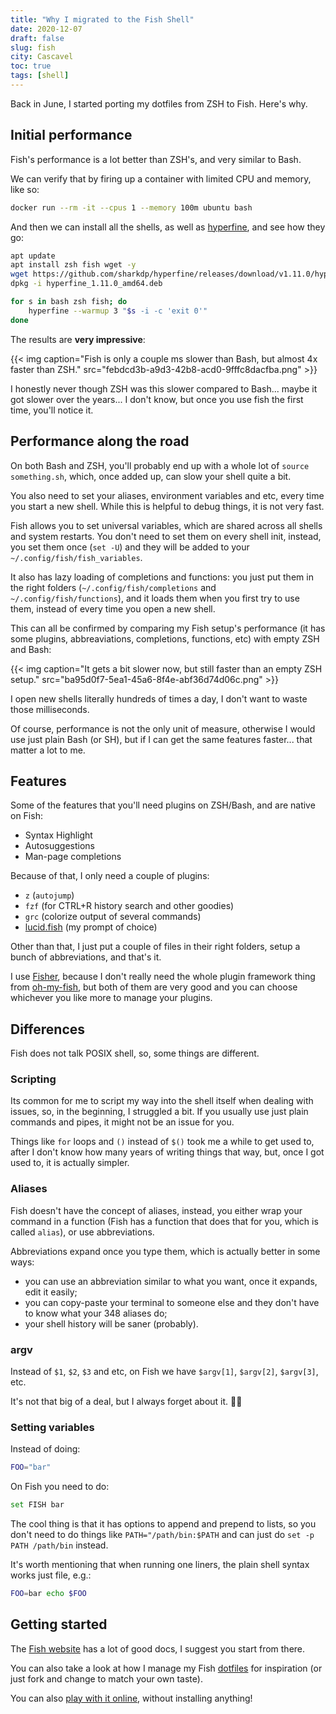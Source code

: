 ```yaml
---
title: "Why I migrated to the Fish Shell"
date: 2020-12-07
draft: false
slug: fish
city: Cascavel
toc: true
tags: [shell]
---
```


Back in June, I started porting my dotfiles from ZSH to Fish. Here's why.

## Initial performance

Fish's performance is a lot better than ZSH's, and very similar to Bash.

We can verify that by firing up a container with limited CPU and memory, like so:

```sh
docker run --rm -it --cpus 1 --memory 100m ubuntu bash
```

And then we can install all the shells, as well as [hyperfine](https://github.com/sharkdp/hyperfine), and see how they go:

```sh
apt update
apt install zsh fish wget -y
wget https://github.com/sharkdp/hyperfine/releases/download/v1.11.0/hyperfine_1.11.0_amd64.deb
dpkg -i hyperfine_1.11.0_amd64.deb

for s in bash zsh fish; do 
	hyperfine --warmup 3 "$s -i -c 'exit 0'"
done
```

The results are **very impressive**:

{{< img caption="Fish is only a couple ms slower than Bash, but almost 4x faster than ZSH." src="febdcd3b-a9d3-42b8-acd0-9fffc8dacfba.png" >}}

I honestly never though ZSH was this slower compared to Bash... maybe it got slower over the years... I don't know, but once you use fish the first time, you'll notice it.

## Performance along the road

On both Bash and ZSH, you'll probably end up with a whole lot of `source something.sh`, which, once added up, can slow your shell quite a bit.

You also need to set your aliases, environment variables and etc, every time you start a new shell. While this is helpful to debug things, it is not very fast.

Fish allows you to set universal variables, which are shared across all shells and system restarts. You don't need to set them on every shell init, instead, you set them once (`set -U`) and they will be added to your `~/.config/fish/fish_variables`.

It also has lazy loading of completions and functions: you just put them in the right folders (`~/.config/fish/completions` and `~/.config/fish/functions`), and it loads them when you first try to use them, instead of every time you open a new shell.

This can all be confirmed by comparing my Fish setup's performance (it has some plugins, abbreaviations, completions, functions, etc) with empty ZSH and Bash:

{{< img caption="It gets a bit slower now, but still faster than an empty ZSH setup." src="ba95d0f7-5ea1-45a6-8f4e-abf36d74d06c.png" >}}

I open new shells literally hundreds of times a day, I don't want to waste those milliseconds.

Of course, performance is not the only unit of measure, otherwise I would use just plain Bash (or SH), but if I can get the same features faster... that matter a lot to me.

## Features

Some of the features that you'll need plugins on ZSH/Bash, and are native on Fish:

- Syntax Highlight
- Autosuggestions
- Man-page completions

Because of that, I only need a couple of plugins:

- `z` (`autojump`)
- `fzf` (for CTRL+R history search and other goodies)
- `grc` (colorize output of several commands)
- [lucid.fish](https://github.com/mattgreen/lucid.fish) (my prompt of choice)

Other than that, I just put a couple of files in their right folders, setup a bunch of abbreviations, and that's it.

I use [Fisher](https://github.com/jorgebucaran/fisher), because I don't really need the whole plugin framework thing from [oh-my-fish](https://github.com/oh-my-fish/oh-my-fish), but both of them are very good and you can choose whichever you like more to manage your plugins.

## Differences

Fish does not talk POSIX shell, so, some things are different.

### Scripting

Its common for me to script my way into the shell itself when dealing with issues, so, in the beginning, I struggled a bit. If you usually use just plain commands and pipes, it might not be an issue for you.

Things like `for` loops and `()` instead of `$()` took me a while to get used to, after I don't know how many years of writing things that way, but, once I got used to, it is actually simpler.

### Aliases

Fish doesn't have the concept of aliases, instead, you either wrap your command in a function (Fish has a function that does that for you, which is called `alias`), or use abbreviations.

Abbreviations expand once you type them, which is actually better in some ways:

- you can use an abbreviation similar to what you want, once it expands, edit it easily;
- you can copy-paste your terminal to someone else and they don't have to know what your 348 aliases do;
- your shell history will be saner (probably).

### argv

Instead of `$1`, `$2`, `$3` and etc, on Fish we have `$argv[1]`, `$argv[2]`, `$argv[3]`, etc.

It's not that big of a deal, but I always forget about it. 🤷‍♂️

### Setting variables

Instead of doing:

```sh
FOO="bar"
```

On Fish you need to do:

```sh
set FISH bar
```

The cool thing is that it has options to append and prepend to lists, so you don't need to do things like `PATH="/path/bin:$PATH` and can just do `set -p PATH /path/bin` instead.

It's worth mentioning that when running one liners, the plain shell syntax works just file, e.g.:

```sh
FOO=bar echo $FOO
```

## Getting started

The [Fish website](https://fishshell.com) has a lot of good docs, I suggest you start from there.

You can also take a look at how I manage my Fish [dotfiles](https://github.com/caarlos0/dotfiles.fish) for inspiration (or just fork and change to match your own taste).

You can also [play with it online](https://rootnroll.com/d/fish-shell/), without installing anything!
